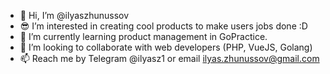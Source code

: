 - 👋 Hi, I’m @ilyaszhunussov
- 😎 I’m interested in creating cool products to make users jobs done :D 
- 🌱 I’m currently learning product management in GoPractice.
- 🤝 I’m looking to collaborate with web developers (PHP, VueJS, Golang)
- 📫 Reach me by Telegram @ilyasz1 or email ilyas.zhunussov@gmail.com 

<!---
ilyaszhunussov/ilyaszhunussov is a ✨ special ✨ repository because its `README.md` (this file) appears on your GitHub profile.
You can click the Preview link to take a look at your changes.
--->
